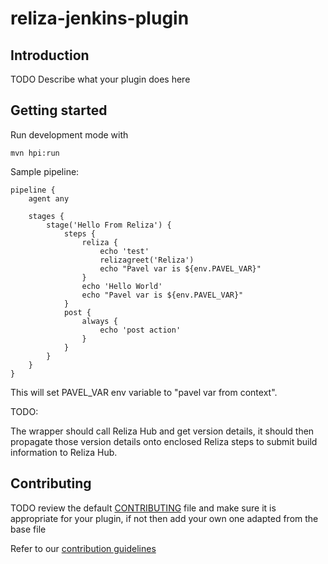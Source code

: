 # reliza-jenkins-plugin

## Introduction

TODO Describe what your plugin does here

## Getting started

Run development mode with 

```
mvn hpi:run
```

Sample pipeline:

```
pipeline {
    agent any
    
    stages {
        stage('Hello From Reliza') {
            steps {
                reliza {
                    echo 'test'
                    relizagreet('Reliza')
                    echo "Pavel var is ${env.PAVEL_VAR}"
                }
                echo 'Hello World'
                echo "Pavel var is ${env.PAVEL_VAR}"
            }
            post {
                always {
                    echo 'post action'
                }
            }
        }
    }
}
```

This will set PAVEL_VAR env variable to "pavel var from context".


TODO:

The wrapper should call Reliza Hub and get version details, it should then propagate those version details onto enclosed Reliza steps to submit build information to Reliza Hub.

## Contributing

TODO review the default [CONTRIBUTING](https://github.com/jenkinsci/.github/blob/master/CONTRIBUTING.md) file and make sure it is appropriate for your plugin, if not then add your own one adapted from the base file

Refer to our [contribution guidelines](https://github.com/jenkinsci/.github/blob/master/CONTRIBUTING.md)

